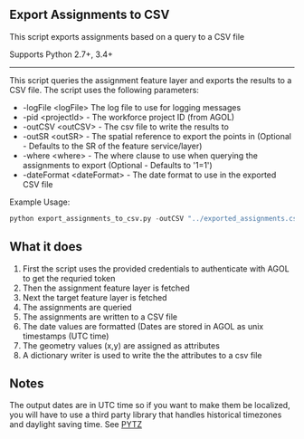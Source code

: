 ## Export Assignments to CSV

This script exports assignments based on a query to a CSV file

Supports Python 2.7+, 3.4+

----

This script queries the assignment feature layer and exports the results to a CSV file. The script uses the following parameters:

- -logFile \<logFile\> The log file to use for logging messages
- -pid \<projectId\> - The workforce project ID (from AGOL)
- -outCSV \<outCSV\> - The csv file to write the results to
- -outSR \<outSR\> - The spatial reference to export the points in (Optional - Defaults to the SR of the feature service/layer)
- -where \<where\> - The where clause to use when querying the assignments to export (Optional - Defaults to '1=1')
- -dateFormat \<dateFormat\> - The date format to use in the exported CSV file

Example Usage:
```python
python export_assignments_to_csv.py -outCSV "../exported_assignments.csv" -u username -p password -url "https://nitro.maps.arcgis.com" -pid "038a1926d2d741dc8acabefd5b2cc5d3" -logFile "../log.txt" -outSR 10200 -where "priority=1" -dateFormat "%m/%d/%Y"
```

## What it does

 1. First the script uses the provided credentials to authenticate with AGOL to get the requried token
 2. Then the assignment feature layer is fetched
 3. Next the target feature layer is fetched
 4. The assignments are queried
 5. The assignments are written to a CSV file 
  1. The date values are formatted (Dates are stored in AGOL as unix timestamps (UTC time)
  2. The geometry values (x,y) are assigned as attributes
  3. A dictionary writer is used to write the the attributes to a csv file
  
## Notes
 
 The output dates are in UTC time so if you want to make them be localized, you will have to use a third party library that handles historical timezones and daylight saving time. See [PYTZ](https://pypi.python.org/pypi/pytz?)
